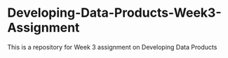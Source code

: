 # Developing-Data-Products-Week3-Assignment
This is a repository for Week 3 assignment on Developing Data Products
